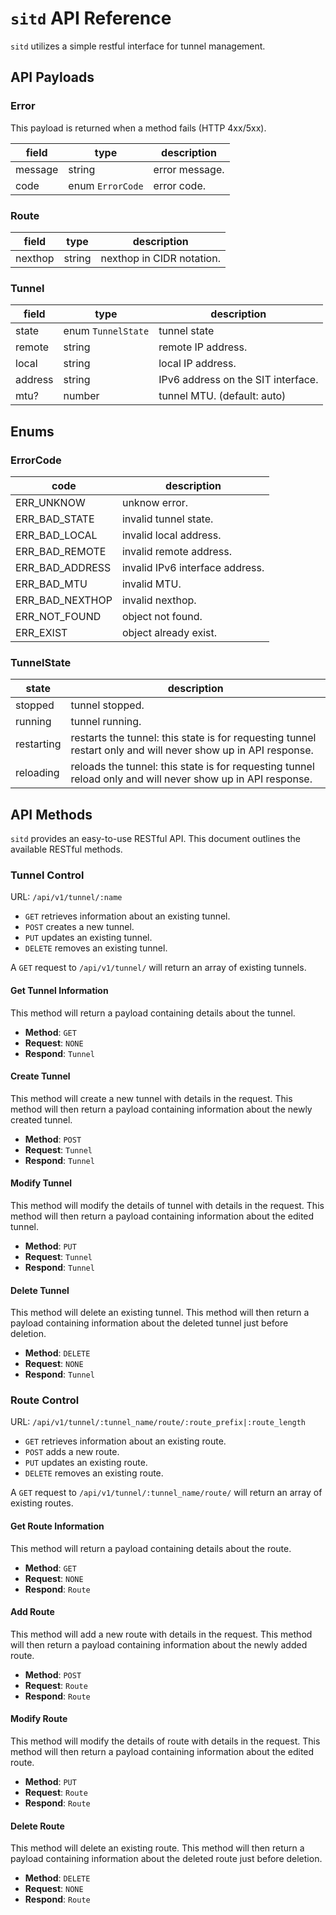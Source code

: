 # `sitd` API Reference

`sitd` utilizes a simple restful interface for tunnel management.

## API Payloads

### Error

This payload is returned when a method fails (HTTP 4xx/5xx).

field|type|description
--|--|--
message|string|error message.
code|enum `ErrorCode`|error code.

### Route 

field|type|description
--|--|--
nexthop|string|nexthop in CIDR notation.

### Tunnel 

field|type|description
--|--|--
state|enum `TunnelState`|tunnel state
remote|string|remote IP address.
local|string|local IP address.
address|string|IPv6 address on the SIT interface.
mtu?|number|tunnel MTU. (default: auto)

## Enums

### ErrorCode

code|description
--|--
ERR_UNKNOW|unknow error.
ERR_BAD_STATE|invalid tunnel state.
ERR_BAD_LOCAL|invalid local address.
ERR_BAD_REMOTE|invalid remote address.
ERR_BAD_ADDRESS|invalid IPv6 interface address.
ERR_BAD_MTU|invalid MTU.
ERR_BAD_NEXTHOP|invalid nexthop.
ERR_NOT_FOUND|object not found.
ERR_EXIST|object already exist.

### TunnelState

state|description
--|--
stopped|tunnel stopped.
running|tunnel running.
restarting|restarts the tunnel: this state is for requesting tunnel restart only and will never show up in API response. 
reloading|reloads the tunnel: this state is for requesting tunnel reload only and will never show up in API response. 

## API Methods

`sitd` provides an easy-to-use RESTful API. This document outlines the available RESTful methods. 

### Tunnel Control

URL: `/api/v1/tunnel/:name`

- `GET` retrieves information about an existing tunnel.
- `POST` creates a new tunnel.
- `PUT` updates an existing tunnel.
- `DELETE` removes an existing tunnel.

A `GET` request to `/api/v1/tunnel/` will return an array of existing tunnels.


#### Get Tunnel Information

This method will return a payload containing details about the tunnel.

- __Method__: `GET`
- __Request__: `NONE`
- __Respond__: `Tunnel`

#### Create Tunnel

This method will create a new tunnel with details in the request. This method will then return a payload containing information about the newly created tunnel.

- __Method__: `POST`
- __Request__: `Tunnel`
- __Respond__: `Tunnel`

#### Modify Tunnel

This method will modify the details of tunnel with details in the request. This method will then return a payload containing information about the edited tunnel.

- __Method__: `PUT`
- __Request__: `Tunnel`
- __Respond__: `Tunnel`

#### Delete Tunnel

This method will delete an existing tunnel. This method will then return a payload containing information about the deleted tunnel just before deletion.

- __Method__: `DELETE`
- __Request__: `NONE`
- __Respond__: `Tunnel`

### Route Control

URL: `/api/v1/tunnel/:tunnel_name/route/:route_prefix|:route_length`

- `GET` retrieves information about an existing route.
- `POST` adds a new route.
- `PUT` updates an existing route.
- `DELETE` removes an existing route.

A `GET` request to `/api/v1/tunnel/:tunnel_name/route/` will return an array of existing routes.

#### Get Route Information

This method will return a payload containing details about the route.

- __Method__: `GET`
- __Request__: `NONE`
- __Respond__: `Route`

#### Add Route

This method will add a new route with details in the request. This method will then return a payload containing information about the newly added route.

- __Method__: `POST`
- __Request__: `Route`
- __Respond__: `Route`

#### Modify Route

This method will modify the details of route with details in the request. This method will then return a payload containing information about the edited route.

- __Method__: `PUT`
- __Request__: `Route`
- __Respond__: `Route`

#### Delete Route

This method will delete an existing route. This method will then return a payload containing information about the deleted route just before deletion.

- __Method__: `DELETE`
- __Request__: `NONE`
- __Respond__: `Route`